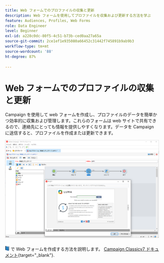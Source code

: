 ```yaml
---
title: Web フォームでのプロファイルの収集と更新
description: Web フォームを使用してプロファイルを収集および更新する方法を学ぶ
feature: Audiences, Profiles, Web Forms
role: Data Engineer
level: Beginner
exl-id: a228c0dc-80f5-4c51-b73b-ced0aa27a65a
source-git-commit: 2ce1ef1e935080a66452c31442f745891b9ab9b3
workflow-type: tm+mt
source-wordcount: '88'
ht-degree: 87%

---
```


# Web フォームでのプロファイルの収集と更新

Campaign を使用して web フォームを作成し、プロファイルのデータを簡単かつ効率的に収集および管理します。これらのフォームは web サイトで共有できるので、連絡先にとっても情報を提供しやすくなります。データを Campaign に送信すると、プロファイルを作成または更新できます。

![](assets/web-form-page.png)

![](../assets/do-not-localize/book.png) で Web フォームを作成する方法を説明します。 [Campaign Classicv7 ドキュメント](https://experienceleague.adobe.com/docs/campaign-classic/using/designing-content/web-forms/about-web-forms.html?lang=ja){target="_blank"}.
